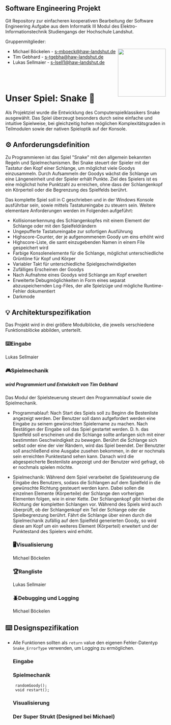 ## Software Engineering Projekt
Git Repository zur einfacheren kooperativen Bearbeitung der Software Engineering Aufgabe aus dem Informatik III Modul des Elektro- Informationstechnik Studiengangs der Hochschule Landshut.

Gruppenmitglieder: 
* Michael Böckelen - s-mboeck@haw-landshut.de <img align="right" width="150" height="150" src="https://www.haw-landshut.de/fileadmin/Resources/Public/Images/landshut_logo.jpg">
* Tim Gebhard - s-tgebha@haw-landshut.de
* Lukas Sellmaier - s-lsell1@haw-landshut.de  

<br><br />

# Unser Spiel: Snake 🐍

Als Projektziel wurde die Entwicklung des Computerspielklassikers Snake ausgewählt. Das Spiel überzeugt besonders durch seine einfache und intuitive Spielweise, bei gleichzeitig hohen möglichen Komplexitätsgraden in Teilmodulen sowie der nativen Spieloptik auf der Konsole.  

## ⚙️ Anforderungsdefinition

Zu Programmieren ist das  Spiel "Snake" mit den allgemein bekannten Regeln und Spielmechanismen. Bei Snake steuert der Spieler mit der Tastatur den Kopf einer Schlange, um möglichst viele Goodys einzusammeln. Durch Aufsammeln der Goodys wächst die Schlange um eine Längeneinheit und der Spieler erhält Punkte. Ziel des Spielers ist es eine möglichst hohe Punktzahl zu erreichen, ohne dass der Schlangenkopf ein Körperteil oder die Begrenzung des Spielfelds berührt. 

Das komplette Spiel soll in C geschrieben und in der Windows Konsole ausführbar sein, sowie mittels Tastatureingabe zu steuern sein. Weitere elementare Anforderungen werden im Folgenden aufgeführt: 

* Kollisionserkennung des Schlangenkopfes mit einem Element der Schlange oder mit den Spielfeldrändern
* Ungepufferte Tastatureingabe zur sofortigen Ausführung 
* Highscore-Counter, der je aufgenommenem Goody um eins erhöht wird
* Highscore-Liste, die samt einzugebenden Namen in einem File gespeichert wird
* Farbige Konsolenelemente für die Schlange, möglichst unterschiedliche Grüntöne für Kopf und Körper
* Variabler Takt für unterschiedliche Spielgeschwindigkeiten
* Zufälliges Erscheinen der Goodys
* Nach Aufnahme eines Goodys wird Schlange am Kopf erweitert
* Erweiterte Debugmöglichkeiten in Form eines separat abzuspeichernden Log-Files, der alle Spielzüge und mögliche Runtime-Fehler dokumentiert
* Darkmode



## 💡 Architekturspezifikation
  Das Projekt wird in drei größere Modulblöcke, die jeweils verschiedene Funktionsblöcke abbilden, unterteilt. 
  ### ⌨️Eingabe 
  Lukas Sellmaier
  
  ### 🎮Spielmechanik 
   ##### wird Programmiert und Entwickelt von Tim Gebhard
   
Das Modul der Spielsteuerung steuert den Programmablauf sowie die Spielmechanik.

* Programmablauf: 
Nach Start des Spiels soll zu Beginn die Bestenliste angezeigt werden. Der Benutzer soll dann aufgefordert werden eine Eingabe zu seinem gewünschten Spielername zu                    machen. Nach Bestätigen der Eingabe soll das Spiel gestartet werden. D. h. das Spielfeld soll erscheinen und die Schlange sollte anfangen sich mit einer bestimmten                    Geschwindigkeit zu bewegen. Berührt die Schlange sich selbst oder eine der vier Rändern, wird das Spiel beendet. Der Benutzter soll anschließend eine Ausgabe zusehen                  bekommen, in     der er nochmals sein erreichten Punktestand sehen kann. Danach wird die abgespeicherte Bestenliste angezeigt und der Benutzer wird gefragt, ob er nochmals         spielen möchte.

* Spielmechanik:
Während dem Spiel verarbeitet die Spielsteuerung die Eingabe des Benutzers, sodass die Schlangen auf dem Spielfeld in die gewünschte Richtung gesteuert werden kann. Dabei sollen  die einzelnen Elemente (Körperteile) der Schlange den vorherigen Elementen folgen, wie in einer Kette. Der Schlangenkopf gibt hierbei die Richtung der kompletten Schlangen vor.    Während des Spiels wird auch überprüft, ob der Schlangenkopf ein Teil der Schlange oder die Spielbegrenzung berührt.
Fährt die Schlange über einen durch die Spielmechanik zufällig auf dem Spielfeld generierten Goody, so wird diese am Kopf um ein weiteres Element (Körperteil) erweitert und der     Punktestand des Spielers wird erhöht.

  
  ### 🖥️Visualisierung 
   Michael Böckelen 
  
  ### 🏆Rangliste 
   Lukas Sellmaier
  
  ### 🪲Debugging und Logging 
   Michael Böckelen 
  
## ⌨️ Designspezifikation
 * Alle Funktionen sollten als `return` value den eigenen Fehler-Datentyp `Snake_ErrorType` verwenden, um Logging zu ermöglichen.
   ### Eingabe
       
  
   ### Spielmechanik
        randomGoody();
        void restart();
  
   ### Visualisierung
   
   ### Der Super Strukt (Designed bei Michael)
    
    


